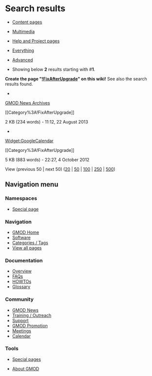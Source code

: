 



<span id="top"></span>




# <span dir="auto">Search results</span>








- [Content
  pages](/mediawiki/index.php?title=Special:Search&search=%21FixAfterUpgrade&fulltext=Search&profile=default "Search in (Main)")
- [Multimedia](/mediawiki/index.php?title=Special:Search&search=%21FixAfterUpgrade&fulltext=Search&profile=images "Search for files")
- [Help and Project
  pages](/mediawiki/index.php?title=Special:Search&search=%21FixAfterUpgrade&fulltext=Search&profile=help "Search in GMOD, Help")
- [Everything](/mediawiki/index.php?title=Special:Search&search=%21FixAfterUpgrade&fulltext=Search&profile=all "Search all of content (including talk pages)")
- [Advanced](/mediawiki/index.php?title=Special:Search&search=%21FixAfterUpgrade&fulltext=Search&profile=advanced "Search in custom namespaces")


- Showing below **2** results starting with \#**1**.



**Create the page "<a
href="/mediawiki/index.php?title=!FixAfterUpgrade&amp;action=edit&amp;redlink=1"
class="new"
title="!FixAfterUpgrade (page does not exist)">!FixAfterUpgrade</a>" on
this wiki!** See also the search results found.

- 

  [GMOD News Archives](/wiki/GMOD_News_Archives "GMOD News Archives")

  

  

  \[\[Category%3A\!<span class="searchmatch">FixAfterUpgrade</span>\]\]

  

  

  2 KB (234 words) - 11:12, 22 August 2013

  

- 

  [Widget:GoogleCalendar](/wiki/Widget:GoogleCalendar "Widget:GoogleCalendar")

  

  

  \[\[Category%3A\!<span class="searchmatch">FixAfterUpgrade</span>\]\]

  

  

  5 KB (883 words) - 22:27, 4 October 2012

  



View (previous 50 \| next 50) (<a
href="/mediawiki/index.php?title=Special:Search&amp;limit=20&amp;offset=0&amp;profile=default&amp;search=%21FixAfterUpgrade"
class="mw-numlink" title="Show 20 results per page">20</a> \| <a
href="/mediawiki/index.php?title=Special:Search&amp;limit=50&amp;offset=0&amp;profile=default&amp;search=%21FixAfterUpgrade"
class="mw-numlink" title="Show 50 results per page">50</a> \| <a
href="/mediawiki/index.php?title=Special:Search&amp;limit=100&amp;offset=0&amp;profile=default&amp;search=%21FixAfterUpgrade"
class="mw-numlink" title="Show 100 results per page">100</a> \| <a
href="/mediawiki/index.php?title=Special:Search&amp;limit=250&amp;offset=0&amp;profile=default&amp;search=%21FixAfterUpgrade"
class="mw-numlink" title="Show 250 results per page">250</a> \| <a
href="/mediawiki/index.php?title=Special:Search&amp;limit=500&amp;offset=0&amp;profile=default&amp;search=%21FixAfterUpgrade"
class="mw-numlink" title="Show 500 results per page">500</a>)








## Navigation menu



### Namespaces

- <span id="ca-nstab-special">[Special
  page](/wiki/Special%3ASearch/!FixAfterUpgrade "This is a special page, you cannot edit the page itself")</span>






### Navigation



- <span id="n-GMOD-Home">[GMOD Home](/wiki/Main_Page)</span>
- <span id="n-Software">[Software](/wiki/GMOD_Components)</span>
- <span id="n-Categories-.2F-Tags">[Categories /
  Tags](/wiki/Categories)</span>
- <span id="n-View-all-pages">[View all
  pages](/wiki/Special:AllPages)</span>




### Documentation



- <span id="n-Overview">[Overview](/wiki/Overview)</span>
- <span id="n-FAQs">[FAQs](/wiki/Category%3AFAQ)</span>
- <span id="n-HOWTOs">[HOWTOs](/wiki/Category%3AHOWTO)</span>
- <span id="n-Glossary">[Glossary](/wiki/Glossary)</span>




### Community



- <span id="n-GMOD-News">[GMOD News](/wiki/GMOD_News)</span>
- <span id="n-Training-.2F-Outreach">[Training /
  Outreach](/wiki/Training_and_Outreach)</span>
- <span id="n-Support">[Support](/wiki/Support)</span>
- <span id="n-GMOD-Promotion">[GMOD
  Promotion](/wiki/GMOD_Promotion)</span>
- <span id="n-Meetings">[Meetings](/wiki/Meetings)</span>
- <span id="n-Calendar">[Calendar](/wiki/Calendar)</span>




### Tools



- <span id="t-specialpages"><a href="/wiki/Special%3ASpecialPages" accesskey="q"
  title="A list of all special pages [q]">Special pages</a></span>






- <span id="footer-places-about">[About
  GMOD](/wiki/GMOD%3AAbout "GMOD%3AAbout")</span>

<!-- -->




